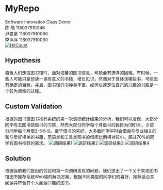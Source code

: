 # MyRepo
Software Innovation Class Demo  
陈  皓 118037910046  
尹君豪 118037910066  
李萍萍 118037910030  
[![HitCount](http://hits.dwyl.io/CH609583349/myRepo.svg)](http://hits.dwyl.io/CH609583349/myRepo)
## Hypothesis
每当人们走进图书馆时，面对海量的图书信息，可能会有选择的困难。有时候，一些人可能只是想读一读有意义的书籍，增长见识，然而对于具体读哪些书，可能没有确定的目标。并且，图书馆的书种类丰富，如何快速定位自己感兴趣的书籍是一个较为艰难的过程。
## Custom Validation
根据对图书馆图书推荐系统的第一次调研统计结果的分析，我们可以发现，大部分同学有去图书馆借书的习惯，然而大部分同学每个月借书的数目为0到1本，少部分同学每个月借2-5本书。至于借书的喜好，大多数同学平时会借阅与专业相关的和与爱好相关的书籍，英语类和工具类图书的借阅比例相对较小。超过70%的同学有图书推荐的需求。
![调研结果1](https://github.com/LPP2016/myRepo/blob/master/img-storage/%E5%9B%BE%E7%89%87%201.png)
![调研结果2](https://github.com/LPP2016/myRepo/blob/master/img-storage/%E5%9B%BE%E7%89%87%202.png)
![调研结果3](https://github.com/LPP2016/myRepo/blob/master/img-storage/%E5%9B%BE%E7%89%87%203.png)
![调研结果4](https://github.com/LPP2016/myRepo/blob/master/img-storage/%E5%9B%BE%E7%89%87%204.png)
## Solution
根据当前我们提出的假设和第一次调研发现的问题，我们提出了一个关于实现图书馆图书推荐系统Web端的解决方案，根据不同类型的同学们的喜好，推荐适合其阅读并符合其个人阅读兴趣的图书。

